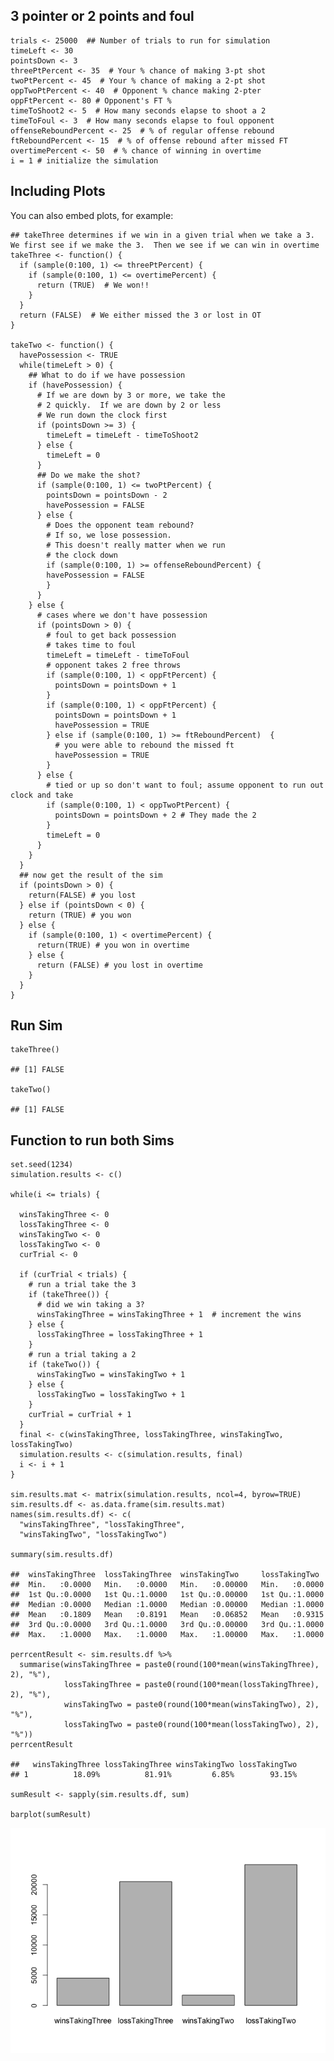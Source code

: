 3 pointer or 2 points and foul
------------------------------

    trials <- 25000  ## Number of trials to run for simulation
    timeLeft <- 30
    pointsDown <- 3
    threePtPercent <- 35  # Your % chance of making 3-pt shot
    twoPtPercent <- 45  # Your % chance of making a 2-pt shot
    oppTwoPtPercent <- 40  # Opponent % chance making 2-pter
    oppFtPercent <- 80 # Opponent's FT %
    timeToShoot2 <- 5  # How many seconds elapse to shoot a 2
    timeToFoul <- 3  # How many seconds elapse to foul opponent
    offenseReboundPercent <- 25  # % of regular offense rebound
    ftReboundPercent <- 15  # % of offense rebound after missed FT
    overtimePercent <- 50  # % chance of winning in overtime
    i = 1 # initialize the simulation

Including Plots
---------------

You can also embed plots, for example:

    ## takeThree determines if we win in a given trial when we take a 3.  We first see if we make the 3.  Then we see if we can win in overtime
    takeThree <- function() {
      if (sample(0:100, 1) <= threePtPercent) {
        if (sample(0:100, 1) <= overtimePercent) {
          return (TRUE)  # We won!!
        }
      }
      return (FALSE)  # We either missed the 3 or lost in OT
    }

    takeTwo <- function() {
      havePossession <- TRUE
      while(timeLeft > 0) {
        ## What to do if we have possession
        if (havePossession) {
          # If we are down by 3 or more, we take the
          # 2 quickly.  If we are down by 2 or less
          # We run down the clock first
          if (pointsDown >= 3) {
            timeLeft = timeLeft - timeToShoot2
          } else {
            timeLeft = 0
          }
          ## Do we make the shot?
          if (sample(0:100, 1) <= twoPtPercent) {
            pointsDown = pointsDown - 2
            havePossession = FALSE
          } else {
            # Does the opponent team rebound?
            # If so, we lose possession.
            # This doesn't really matter when we run
            # the clock down
            if (sample(0:100, 1) >= offenseReboundPercent) {
            havePossession = FALSE
            }
          }
        } else { 
          # cases where we don't have possession
          if (pointsDown > 0) { 
            # foul to get back possession
            # takes time to foul
            timeLeft = timeLeft - timeToFoul
            # opponent takes 2 free throws
            if (sample(0:100, 1) < oppFtPercent) {
              pointsDown = pointsDown + 1
            }
            if (sample(0:100, 1) < oppFtPercent) {
              pointsDown = pointsDown + 1
              havePossession = TRUE
            } else if (sample(0:100, 1) >= ftReboundPercent)  {
              # you were able to rebound the missed ft
              havePossession = TRUE
            }
          } else { 
            # tied or up so don't want to foul; assume opponent to run out clock and take
            if (sample(0:100, 1) < oppTwoPtPercent) {
              pointsDown = pointsDown + 2 # They made the 2
            }
            timeLeft = 0
          }
        }
      }
      ## now get the result of the sim
      if (pointsDown > 0) {
        return(FALSE) # you lost
      } else if (pointsDown < 0) {
        return (TRUE) # you won
      } else {
        if (sample(0:100, 1) < overtimePercent) {
          return(TRUE) # you won in overtime
        } else {
          return (FALSE) # you lost in overtime
        }
      }
    }

Run Sim
-------

    takeThree()

    ## [1] FALSE

    takeTwo()

    ## [1] FALSE

Function to run both Sims
-------------------------

    set.seed(1234)
    simulation.results <- c()

    while(i <= trials) {
      
      winsTakingThree <- 0
      lossTakingThree <- 0
      winsTakingTwo <- 0
      lossTakingTwo <- 0
      curTrial <- 0
      
      if (curTrial < trials) {
        # run a trial take the 3
        if (takeThree()) { 
          # did we win taking a 3?
          winsTakingThree = winsTakingThree + 1  # increment the wins
        } else {
          lossTakingThree = lossTakingThree + 1
        }
        # run a trial taking a 2
        if (takeTwo()) {
          winsTakingTwo = winsTakingTwo + 1
        } else {
          lossTakingTwo = lossTakingTwo + 1
        }
        curTrial = curTrial + 1
      }
      final <- c(winsTakingThree, lossTakingThree, winsTakingTwo, lossTakingTwo)
      simulation.results <- c(simulation.results, final)
      i <- i + 1 
    }

    sim.results.mat <- matrix(simulation.results, ncol=4, byrow=TRUE)
    sim.results.df <- as.data.frame(sim.results.mat)
    names(sim.results.df) <- c( 
      "winsTakingThree", "lossTakingThree", 
      "winsTakingTwo", "lossTakingTwo")

    summary(sim.results.df)

    ##  winsTakingThree  lossTakingThree  winsTakingTwo     lossTakingTwo   
    ##  Min.   :0.0000   Min.   :0.0000   Min.   :0.00000   Min.   :0.0000  
    ##  1st Qu.:0.0000   1st Qu.:1.0000   1st Qu.:0.00000   1st Qu.:1.0000  
    ##  Median :0.0000   Median :1.0000   Median :0.00000   Median :1.0000  
    ##  Mean   :0.1809   Mean   :0.8191   Mean   :0.06852   Mean   :0.9315  
    ##  3rd Qu.:0.0000   3rd Qu.:1.0000   3rd Qu.:0.00000   3rd Qu.:1.0000  
    ##  Max.   :1.0000   Max.   :1.0000   Max.   :1.00000   Max.   :1.0000

    perrcentResult <- sim.results.df %>% 
      summarise(winsTakingThree = paste0(round(100*mean(winsTakingThree), 2), "%"),
                lossTakingThree = paste0(round(100*mean(lossTakingThree), 2), "%"),
                winsTakingTwo = paste0(round(100*mean(winsTakingTwo), 2), "%"),
                lossTakingTwo = paste0(round(100*mean(lossTakingTwo), 2), "%"))
    perrcentResult

    ##   winsTakingThree lossTakingThree winsTakingTwo lossTakingTwo
    ## 1          18.09%          81.91%         6.85%        93.15%

    sumResult <- sapply(sim.results.df, sum)

    barplot(sumResult)

![](3_or_2_NBA_files/figure-markdown_strict/unnamed-chunk-6-1.png)
